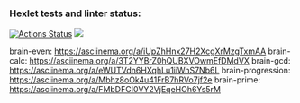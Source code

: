### Hexlet tests and linter status:
[![Actions Status](https://github.com/HoldCarter/python-project-49/workflows/hexlet-check/badge.svg)](https://github.com/HoldCarter/python-project-49/actions)
<a href="https://codeclimate.com/github/HoldCarter/python-project-49/maintainability"><img src="https://api.codeclimate.com/v1/badges/b34a0cb303d1b0b92114/maintainability" /></a>

brain-even: https://asciinema.org/a/iUpZhHnx27H2XcgXrMzgTxmAA
brain-calc: https://asciinema.org/a/3T2YYBrZ0hQUBXVOwmEfDMdVX
brain-gcd: https://asciinema.org/a/eWUTVdn6HXqhLu1iiWnS7Nb6L
brain-progression: https://asciinema.org/a/Mbhz8oOk4u41FrB7hRVo7jf2e
brain-prime: https://asciinema.org/a/FMbDFCI0VY2VjEqeHOh6Ys5rM
